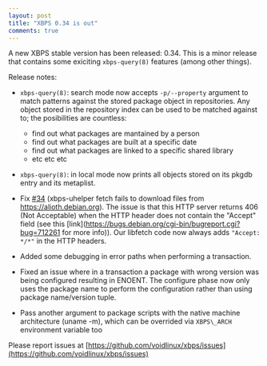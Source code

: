 ```yaml
---
layout: post
title: "XBPS 0.34 is out"
comments: true
---
```


A new XBPS stable version has been released: 0.34. This is a minor release
that contains some exiciting `xbps-query(8)` features (among other things).

Release notes:

- `xbps-query(8)`: search mode now accepts `-p/--property` argument to match patterns
against the stored package object in repositories. Any object stored in the repository
index can be used to be matched against to; the posibilities are countless:

	- find out what packages are mantained by a person
	- find out what packages are built at a specific date
	- find out what packages are linked to a specific shared library
	- etc etc etc

- `xbps-query(8)`: in local mode now prints all objects stored on its pkgdb entry
and its metaplist.

- Fix [#34](https://github.com/voidlinux/xbps/issues/34)
(xbps-uhelper fetch fails to download files from https://alioth.debian.org).
The issue is that this HTTP server returns 406 (Not Acceptable) when the HTTP
header does not contain the "Accept" field (see
this [link](https://bugs.debian.org/cgi-bin/bugreport.cgi?bug=712261 for more info)).
Our libfetch code now always adds `"Accept: */*"` in the HTTP headers.

- Added some debugging in error paths when performing a transaction.

- Fixed an issue where in a transaction a package with wrong version was being
configured resulting in ENOENT. The configure phase now only uses the package
name to perform the configuration rather than using package name/version tuple.

- Pass another argument to package scripts with the native machine architecture
(uname -m), which can be overrided via `XBPS\_ARCH` environment variable too

Please report issues at
[https://github.com/voidlinux/xbps/issues](https://github.com/voidlinux/xbps/issues)
